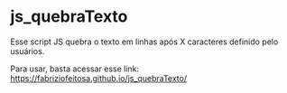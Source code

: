 # js_quebraTexto
Esse script JS quebra o texto em linhas após X caracteres definido pelo usuários.

Para usar, basta acessar esse link: https://fabriziofeitosa.github.io/js_quebraTexto/
